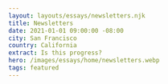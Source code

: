```yaml
---
layout: layouts/essays/newsletters.njk
title: Newsletters
date: 2021-01-01 09:00:00 -08:00
city: San Francisco
country: California
extract: Is this progress?
hero: /images/essays/home/newsletters.webp
tags: featured
---
```

